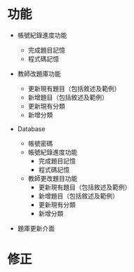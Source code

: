 # 功能

- 帳號紀錄進度功能
  - 完成題目記憶
  - 程式碼記憶
  
- 教師改題庫功能
  - 更新現有題目（包括敘述及範例）
  - 新增題目（包括敘述及範例）
  - 更新現有分類
  - 新增分類
  
- Database
  - 帳號密碼
  - 帳號紀錄進度功能
    - 完成題目記憶
    - 程式碼記憶
  - 教師更改題目功能
    - 更新現有題目（包括敘述及範例）
    - 新增題目（包括敘述及範例）
    - 更新現有分類
    - 新增分類

- 題庫更新介面


# 修正

